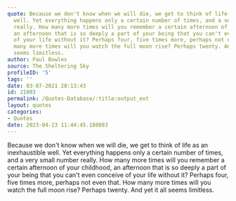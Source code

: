 ```yaml
---
quote: Because we don't know when we will die, we get to think of life as an inexhaustible
  well. Yet everything happens only a certain number of times, and a very small number
  really. How many more times will you remember a certain afternoon of your childhood,
  an afternoon that is so deeply a part of your being that you can't even conceive
  of your life without it? Perhaps four, five times more, perhaps not even that. How
  many more times will you watch the full moon rise? Perhaps twenty. And yet it all
  seems limitless.
author: Paul Bowles
source: The Sheltering Sky
profileID: '5'
tags: ''
date: 03-07-2021 20:13:43
id: 21003
permalink: /Quotes-Database/:title:output_ext
layout: quotes
categories:
- Quotes
date: 2023-04-23 11:44:45.180083
---
```

Because we don't know when we will die, we get to think of life as an inexhaustible well. Yet everything happens only a certain number of times, and a very small number really. How many more times will you remember a certain afternoon of your childhood, an afternoon that is so deeply a part of your being that you can't even conceive of your life without it? Perhaps four, five times more, perhaps not even that. How many more times will you watch the full moon rise? Perhaps twenty. And yet it all seems limitless.